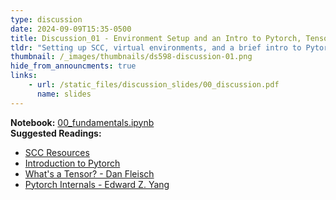 ```yaml
---
type: discussion
date: 2024-09-09T15:35-0500
title: Discussion_01 - Environment Setup and an Intro to Pytorch, Tensors, and Tensor Operations
tldr: "Setting up SCC, virtual environments, and a brief intro to Pytorch, Tensors, and Tensor Operations."
thumbnail: /_images/thumbnails/ds598-discussion-01.png
hide_from_announcments: true
links: 
    - url: /static_files/discussion_slides/00_discussion.pdf
      name: slides
---
```

**Notebook:** [00_fundamentals.ipynb](https://github.com/DL4DS/sp2024_notebooks/blob/main/discussion/00_fundamentals.ipynb)    
**Suggested Readings:**
- [SCC Resources](https://dl4ds.github.io/sp2024/materials/)
- [Introduction to Pytorch](https://pytorch.org/tutorials/beginner/introyt/tensors_deeper_tutorial.html)
- [What's a Tensor? - Dan Fleisch](https://youtu.be/f5liqUk0ZTw?si=2qSu9qCLHn4qXZi1)
- [Pytorch Internals - Edward Z. Yang ](http://blog.ezyang.com/2019/05/pytorch-internals/)
